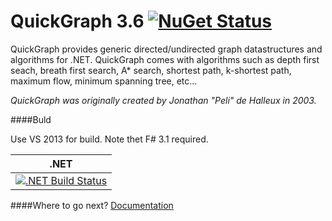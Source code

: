 # QuickGraph 3.6 [![NuGet Status](http://img.shields.io/nuget/v/YC.QuickGraph.svg?style=flat)](https://www.nuget.org/packages/YC.QuickGraph/)
QuickGraph provides generic directed/undirected graph datastructures and algorithms for .NET.
QuickGraph comes with algorithms such as depth first seach, breath first search,
A* search, shortest path, k-shortest path, maximum flow, minimum spanning tree, etc...

*QuickGraph was originally created by Jonathan "Peli" de Halleux in 2003.*

####Buld

Use VS 2013 for build. Note thet F# 3.1 required.

| .NET |
|-----------------------------|
| [![.NET Build Status](https://img.shields.io/appveyor/ci/gsvgit/quickgraph/master.svg)](https://ci.appveyor.com/project/gsvgit/quickgraph) |



####Where to go next?
[Documentation](https://quickgraph.codeplex.com/documentation)
